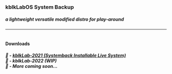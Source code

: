 ### kblkLabOS System Backup
##### a lightweight versatile modified distro for play-around
___
#### <br>Downloads<br>
##### 🔄 - [kblkLab-2021 (Systemback Installable Live System)](https://drive.google.com/uc?export=download&id=1C_RBrErI4bUKiVjTJDBUKO1bvcU6A44-)<br>🔄 - kblkLab-2022 (WIP)<br>🔄 - More coming soon...

